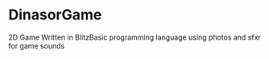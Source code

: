 # DinasorGame
2D Game Written in BlitzBasic programming language 
using photos and sfxr for game sounds 
